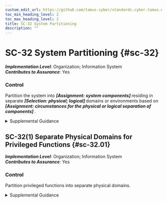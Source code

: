 ```yaml
---
custom_edit_url: https://github.com/tamus-cyber/standards.cyber.tamus.edu/tree/main/static/content/tamus.edu/TAMUS_profile.xml
toc_min_heading_level: 2
toc_max_heading_level: 2
title: SC-32 System Partitioning
description: ""
---
```


# SC-32 System Partitioning {#sc-32}

_**Implementation Level**_: Organization; Information System\
_**Contributes to Assurance**_: Yes

### Control

Partition the system into <strong> <em>[Assignment: system components]</em> </strong> residing in separate <strong> <em>[Selection: physical; logical]</em> </strong> domains or environments based on <strong> <em>[Assignment: circumstances for the physical or logical separation of components]</em> </strong>.

<details>
  <summary>Supplemental Guidance</summary>

System partitioning is part of a defense-in-depth protection strategy. Organizations determine the degree of physical separation of system components. Physical separation options include physically distinct components in separate racks in the same room, critical components in separate rooms, and geographical separation of critical components. Security categorization can guide the selection of candidates for domain partitioning. Managed interfaces restrict or prohibit network access and information flow among partitioned system components.

</details>

## SC-32(1) Separate Physical Domains for Privileged Functions {#sc-32.01}

_**Implementation Level**_: Organization; Information System\
_**Contributes to Assurance**_: Yes

### Control

Partition privileged functions into separate physical domains.

<details>
  <summary>Supplemental Guidance</summary>

Privileged functions that operate in a single physical domain may represent a single point of failure if that domain becomes compromised or experiences a denial of service.

</details>

